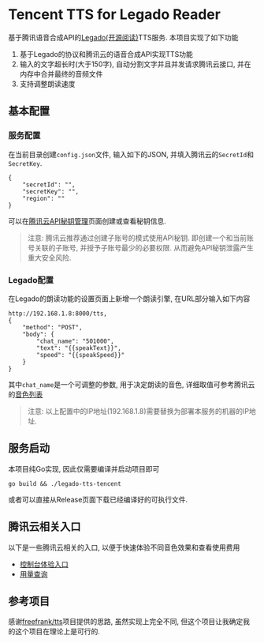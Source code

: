Tencent TTS for Legado Reader
===============================

基于腾讯语音合成API的[Legado(开源阅读)](https://github.com/gedoor/legado)TTS服务. 本项目实现了如下功能

1. 基于Legado的协议和腾讯云的语音合成API实现TTS功能
2. 输入的文字超长时(大于150字), 自动分割文字并且并发请求腾讯云接口, 并在内存中合并最终的音频文件
3. 支持调整朗读速度


基本配置
-----------------

### 服务配置

在当前目录创建`config.json`文件, 输入如下的JSON, 并填入腾讯云的`SecretId`和`SecretKey`.


```
{
    "secretId": "",
    "secretKey": "",
    "region": ""
}
```

可以在[腾讯云API秘钥管理](https://console.cloud.tencent.com/cam/capi)页面创建或查看秘钥信息. 

> 注意: 腾讯云推荐通过创建子账号的模式使用API秘钥. 即创建一个和当前账号关联的子账号, 并授予子账号最少的必要权限. 从而避免API秘钥泄露产生重大安全风险.



### Legado配置

在Legado的朗读功能的设置页面上新增一个朗读引擎, 在URL部分输入如下内容

```
http://192.168.1.8:8000/tts,
{
    "method": "POST",
    "body": {
        "chat_name": "501000",
        "text": "{{speakText}}",
        "speed": "{{speakSpeed}}"
    }
}
```

其中`chat_name`是一个可调整的参数, 用于决定朗读的音色, 详细取值可参考腾讯云的[音色列表](https://cloud.tencent.com/document/product/1073/92668)

> 注意: 以上配置中的IP地址(192.168.1.8)需要替换为部署本服务的机器的IP地址. 


服务启动
-------------

本项目纯Go实现, 因此仅需要编译并启动项目即可

```
go build && ./legado-tts-tencent
```

或者可以直接从Release页面下载已经编译好的可执行文件.



腾讯云相关入口
-----------------

以下是一些腾讯云相关的入口, 以便于快速体验不同音色效果和查看使用费用

- [控制台体验入口](https://console.cloud.tencent.com/tts/complexaudio)
- [用量查询](https://console.cloud.tencent.com/tts)


参考项目
----------

感谢[freefrank/tts](https://github.com/freefrank/tts)项目提供的思路, 虽然实现上完全不同, 但这个项目让我确定我的这个项目在理论上是可行的.

